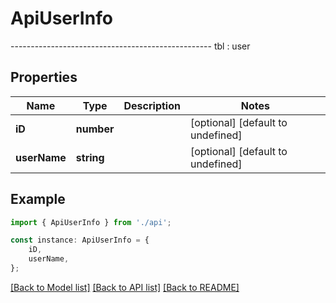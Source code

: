 # ApiUserInfo

--------------------------------------------------  tbl : user

## Properties

Name | Type | Description | Notes
------------ | ------------- | ------------- | -------------
**iD** | **number** |  | [optional] [default to undefined]
**userName** | **string** |  | [optional] [default to undefined]

## Example

```typescript
import { ApiUserInfo } from './api';

const instance: ApiUserInfo = {
    iD,
    userName,
};
```

[[Back to Model list]](../README.md#documentation-for-models) [[Back to API list]](../README.md#documentation-for-api-endpoints) [[Back to README]](../README.md)
